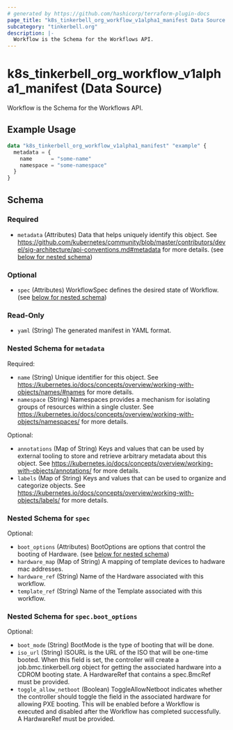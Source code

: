 ```yaml
---
# generated by https://github.com/hashicorp/terraform-plugin-docs
page_title: "k8s_tinkerbell_org_workflow_v1alpha1_manifest Data Source - terraform-provider-k8s"
subcategory: "tinkerbell.org"
description: |-
  Workflow is the Schema for the Workflows API.
---
```


# k8s_tinkerbell_org_workflow_v1alpha1_manifest (Data Source)

Workflow is the Schema for the Workflows API.

## Example Usage

```terraform
data "k8s_tinkerbell_org_workflow_v1alpha1_manifest" "example" {
  metadata = {
    name      = "some-name"
    namespace = "some-namespace"
  }
}
```

<!-- schema generated by tfplugindocs -->
## Schema

### Required

- `metadata` (Attributes) Data that helps uniquely identify this object. See https://github.com/kubernetes/community/blob/master/contributors/devel/sig-architecture/api-conventions.md#metadata for more details. (see [below for nested schema](#nestedatt--metadata))

### Optional

- `spec` (Attributes) WorkflowSpec defines the desired state of Workflow. (see [below for nested schema](#nestedatt--spec))

### Read-Only

- `yaml` (String) The generated manifest in YAML format.

<a id="nestedatt--metadata"></a>
### Nested Schema for `metadata`

Required:

- `name` (String) Unique identifier for this object. See https://kubernetes.io/docs/concepts/overview/working-with-objects/names/#names for more details.
- `namespace` (String) Namespaces provides a mechanism for isolating groups of resources within a single cluster. See https://kubernetes.io/docs/concepts/overview/working-with-objects/namespaces/ for more details.

Optional:

- `annotations` (Map of String) Keys and values that can be used by external tooling to store and retrieve arbitrary metadata about this object. See https://kubernetes.io/docs/concepts/overview/working-with-objects/annotations/ for more details.
- `labels` (Map of String) Keys and values that can be used to organize and categorize objects. See https://kubernetes.io/docs/concepts/overview/working-with-objects/labels/ for more details.


<a id="nestedatt--spec"></a>
### Nested Schema for `spec`

Optional:

- `boot_options` (Attributes) BootOptions are options that control the booting of Hardware. (see [below for nested schema](#nestedatt--spec--boot_options))
- `hardware_map` (Map of String) A mapping of template devices to hadware mac addresses.
- `hardware_ref` (String) Name of the Hardware associated with this workflow.
- `template_ref` (String) Name of the Template associated with this workflow.

<a id="nestedatt--spec--boot_options"></a>
### Nested Schema for `spec.boot_options`

Optional:

- `boot_mode` (String) BootMode is the type of booting that will be done.
- `iso_url` (String) ISOURL is the URL of the ISO that will be one-time booted. When this field is set, the controller will create a job.bmc.tinkerbell.org object for getting the associated hardware into a CDROM booting state. A HardwareRef that contains a spec.BmcRef must be provided.
- `toggle_allow_netboot` (Boolean) ToggleAllowNetboot indicates whether the controller should toggle the field in the associated hardware for allowing PXE booting. This will be enabled before a Workflow is executed and disabled after the Workflow has completed successfully. A HardwareRef must be provided.
